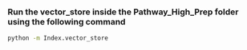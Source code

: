 ### Run the vector_store inside the Pathway_High_Prep folder using the following command
```bash
python -m Index.vector_store
```